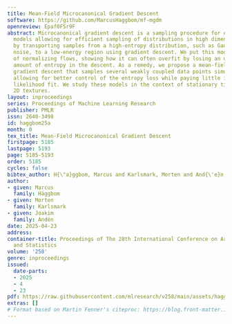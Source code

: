 ```yaml
---
title: Mean-Field Microcanonical Gradient Descent
software: https://github.com/MarcusHaggbom/mf-mgdm
openreview: Epaf0FSr9F
abstract: Microcanonical gradient descent is a sampling procedure for energy-based
  models allowing for efficient sampling of distributions in high dimension. It works
  by transporting samples from a high-entropy distribution, such as Gaussian white
  noise, to a low-energy region using gradient descent. We put this model in the framework
  of normalizing flows, showing how it can often overfit by losing an unnecessary
  amount of entropy in the descent. As a remedy, we propose a mean-field microcanonical
  gradient descent that samples several weakly coupled data points simultaneously,
  allowing for better control of the entropy loss while paying little in terms of
  likelihood fit. We study these models in the context of stationary time series and
  2D textures.
layout: inproceedings
series: Proceedings of Machine Learning Research
publisher: PMLR
issn: 2640-3498
id: haggbom25a
month: 0
tex_title: Mean-Field Microcanonical Gradient Descent
firstpage: 5185
lastpage: 5193
page: 5185-5193
order: 5185
cycles: false
bibtex_author: H{\"a}ggbom, Marcus and Karlsmark, Morten and And{\'e}n, Joakim
author:
- given: Marcus
  family: Häggbom
- given: Morten
  family: Karlsmark
- given: Joakim
  family: Andén
date: 2025-04-23
address:
container-title: Proceedings of The 28th International Conference on Artificial Intelligence
  and Statistics
volume: '258'
genre: inproceedings
issued:
  date-parts:
  - 2025
  - 4
  - 23
pdf: https://raw.githubusercontent.com/mlresearch/v258/main/assets/haggbom25a/haggbom25a.pdf
extras: []
# Format based on Martin Fenner's citeproc: https://blog.front-matter.io/posts/citeproc-yaml-for-bibliographies/
---
```

